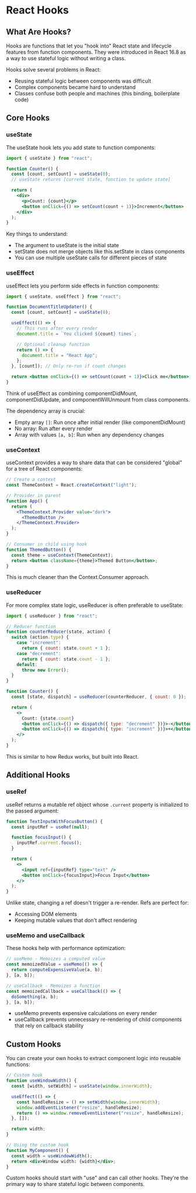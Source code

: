 # React Hooks

## What Are Hooks?

Hooks are functions that let you "hook into" React state and lifecycle features from function components. They were introduced in React 16.8 as a way to use stateful logic without writing a class.

Hooks solve several problems in React:

- Reusing stateful logic between components was difficult
- Complex components became hard to understand
- Classes confuse both people and machines (this binding, boilerplate code)

## Core Hooks

### useState

The useState hook lets you add state to function components:

```jsx
import { useState } from "react";

function Counter() {
  const [count, setCount] = useState(0);
  // useState returns [current state, function to update state]

  return (
    <div>
      <p>Count: {count}</p>
      <button onClick={() => setCount(count + 1)}>Increment</button>
    </div>
  );
}
```

Key things to understand:

- The argument to useState is the initial state
- setState does not merge objects like this.setState in class components
- You can use multiple useState calls for different pieces of state

### useEffect

useEffect lets you perform side effects in function components:

```jsx
import { useState, useEffect } from "react";

function DocumentTitleUpdater() {
  const [count, setCount] = useState(0);

  useEffect(() => {
    // This runs after every render
    document.title = `You clicked ${count} times`;

    // Optional cleanup function
    return () => {
      document.title = "React App";
    };
  }, [count]); // Only re-run if count changes

  return <button onClick={() => setCount(count + 1)}>Click me</button>;
}
```

Think of useEffect as combining componentDidMount, componentDidUpdate, and componentWillUnmount from class components.

The dependency array is crucial:

- Empty array `[]`: Run once after initial render (like componentDidMount)
- No array: Run after every render
- Array with values `[a, b]`: Run when any dependency changes

### useContext

useContext provides a way to share data that can be considered "global" for a tree of React components:

```jsx
// Create a context
const ThemeContext = React.createContext("light");

// Provider in parent
function App() {
  return (
    <ThemeContext.Provider value="dark">
      <ThemedButton />
    </ThemeContext.Provider>
  );
}

// Consumer in child using hook
function ThemedButton() {
  const theme = useContext(ThemeContext);
  return <button className={theme}>Themed Button</button>;
}
```

This is much cleaner than the Context.Consumer approach.

### useReducer

For more complex state logic, useReducer is often preferable to useState:

```jsx
import { useReducer } from "react";

// Reducer function
function counterReducer(state, action) {
  switch (action.type) {
    case "increment":
      return { count: state.count + 1 };
    case "decrement":
      return { count: state.count - 1 };
    default:
      throw new Error();
  }
}

function Counter() {
  const [state, dispatch] = useReducer(counterReducer, { count: 0 });

  return (
    <>
      Count: {state.count}
      <button onClick={() => dispatch({ type: "decrement" })}>-</button>
      <button onClick={() => dispatch({ type: "increment" })}>+</button>
    </>
  );
}
```

This is similar to how Redux works, but built into React.

## Additional Hooks

### useRef

useRef returns a mutable ref object whose `.current` property is initialized to the passed argument:

```jsx
function TextInputWithFocusButton() {
  const inputRef = useRef(null);

  function focusInput() {
    inputRef.current.focus();
  }

  return (
    <>
      <input ref={inputRef} type="text" />
      <button onClick={focusInput}>Focus Input</button>
    </>
  );
}
```

Unlike state, changing a ref doesn't trigger a re-render. Refs are perfect for:

- Accessing DOM elements
- Keeping mutable values that don't affect rendering

### useMemo and useCallback

These hooks help with performance optimization:

```jsx
// useMemo - Memoizes a computed value
const memoizedValue = useMemo(() => {
  return computeExpensiveValue(a, b);
}, [a, b]);

// useCallback - Memoizes a function
const memoizedCallback = useCallback(() => {
  doSomething(a, b);
}, [a, b]);
```

- useMemo prevents expensive calculations on every render
- useCallback prevents unnecessary re-rendering of child components that rely on callback stability

## Custom Hooks

You can create your own hooks to extract component logic into reusable functions:

```jsx
// Custom hook
function useWindowWidth() {
  const [width, setWidth] = useState(window.innerWidth);

  useEffect(() => {
    const handleResize = () => setWidth(window.innerWidth);
    window.addEventListener("resize", handleResize);
    return () => window.removeEventListener("resize", handleResize);
  }, []);

  return width;
}

// Using the custom hook
function MyComponent() {
  const width = useWindowWidth();
  return <div>Window width: {width}</div>;
}
```

Custom hooks should start with "use" and can call other hooks. They're the primary way to share stateful logic between components.
